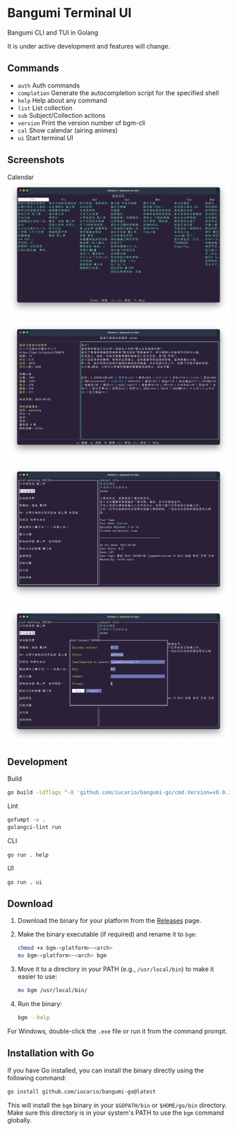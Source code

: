 # Bangumi Terminal UI

Bangumi CLI and TUI in Golang

It is under active development and features will change.

## Commands

- `auth`
  Auth commands
- `completion`
  Generate the autocompletion script for the specified shell
- `help`
  Help about any command
- `list`
  List collection
- `sub`
  Subject/Collection actions
- `version`
  Print the version number of bgm-cli
- `cal`
  Show calendar (airing animes)
- `ui`
  Start terminal UI

## Screenshots

Calendar
![calendar](./image/cal.png)

![subject](./image/subject.png)

![collection](./image/collection.png)

![collect](./image/collect.png)

## Development

Build

```sh
go build -ldflags "-X 'github.com/iucario/bangumi-go/cmd.Version=v0.0.1'" -o dist/bgm
```

Lint

```bash
gofumpt -w .
golangci-lint run
```

CLI

`go run . help`

UI

`go run . ui`

## Download

1. Download the binary for your platform from the [Releases](https://github.com/iucario/bangumi-go/releases) page.
2. Make the binary executable (if required) and rename it to `bgm`:

   ```sh
   chmod +x bgm-<platform>-<arch>
   mv bgm-<platform>-<arch> bgm
   ```

3. Move it to a directory in your PATH (e.g., `/usr/local/bin`) to make it easier to use:

   ```sh
   mv bgm /usr/local/bin/
   ```

4. Run the binary:

   ```sh
   bgm --help
   ```

For Windows, double-click the `.exe` file or run it from the command prompt.

## Installation with Go

If you have Go installed, you can install the binary directly using the following command:

```sh
go install github.com/iucario/bangumi-go@latest
```

This will install the `bgm` binary in your `$GOPATH/bin` or `$HOME/go/bin` directory. Make sure this directory is in your system's PATH to use the `bgm` command globally.
